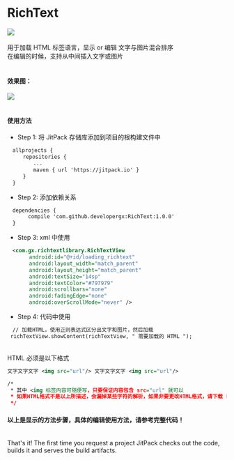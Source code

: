 # RichText
[![](https://jitpack.io/v/developergx/RichText.svg)](https://jitpack.io/#developergx/RichText)<br><br>
用于加载 HTML 标签语言，显示 or 编辑 文字与图片混合排序<br>
在编辑的时候，支持从中间插入文字或图片<br><br>
#### 效果图：
![](https://github.com/developergx/RichText/blob/master/preview.gif)<br><br>
#### 使用方法
* Step 1: 将 JitPack 存储库添加到项目的根构建文件中<br>
 ```xml
　allprojects {
　　　repositories {
　　　　　...
　　　　　maven { url 'https://jitpack.io' }
　　　}
　}
  ```
* Step 2: 添加依赖关系
 ```xml
　dependencies {
　　　　compile 'com.github.developergx:RichText:1.0.0'
　}
  ```
* Step 3: xml 中使用
 ```xml
　<com.gx.richtextlibrary.RichTextView
        android:id="@+id/loading_richtext"
        android:layout_width="match_parent"
        android:layout_height="match_parent"
        android:textSize="14sp"
        android:textColor="#797979"
        android:scrollbars="none"
        android:fadingEdge="none"
        android:overScrollMode="never" />
  ```
* Step 4: 代码中使用
 ```xml
　// 加载HTML，使用正则表达式区分出文字和图片，然后加载
  richTextView.showContent(richTextView, " 需要加载的 HTML ");
  ```
  <br>
HTML 必须是以下格式<br>
 ```xml
 文字文字文字 <img src="url"/> 文字文字文字 <img src="url"/>

 /*
  * 其中 <img 标签内容可随便写，只要保证内容包含 src="url" 就可以
  * 如果HTML格式不是以上所描述，会漏掉某些字符的解析，如果非要更改HTML格式，请下载 Library 之后自行修改正则表达式
  */
 ```
#### 以上是显示的方法步骤，具体的编辑使用方法，请参考完整代码！<br><br>
That's it! The first time you request a project JitPack checks out the code, builds it and serves the build artifacts.<br>
